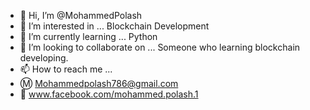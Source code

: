 - 👋 Hi, I’m @MohammedPolash
- 👀 I’m interested in ... Blockchain Development
- 🌱 I’m currently learning ... Python
- 💞️ I’m looking to collaborate on ... Someone who learning blockchain developing.
- 📫 How to reach me ...
- Ⓜ️ Mohammedpolash786@gmail.com
- 🔵 www.facebook.com/mohammed.polash.1

<!---
MohammedPolash/MohammedPolash is a ✨ special ✨ repository because its `README.md` (this file) appears on your GitHub profile.
You can click the Preview link to take a look at your changes.
--->
